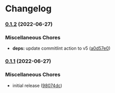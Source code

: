 # Changelog

### [0.1.2](https://github.com/indykite/metadata-publisher/compare/v0.1.1...v0.1.2) (2022-06-27)


### Miscellaneous Chores

* **deps:** update commitlint action to v5 ([a0d57e0](https://github.com/indykite/metadata-publisher/commit/a0d57e033110eb287b67e0d6c47e5589fbcdf19d))

### [0.1.1](https://github.com/indykite/metadata-publisher/compare/v0.1.0...v0.1.1) (2022-06-27)


### Miscellaneous Chores

* initial release ([98074dc](https://github.com/indykite/metadata-publisher/commit/98074dc5cdeb427a4ba4d4e359a17b35f4dcd9ae))
